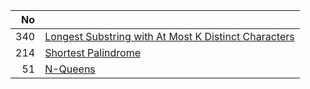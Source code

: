 | No | |
| -----:| -------------- |
| 340 | [Longest Substring with At Most K Distinct Characters](./longest-substring-with-at-most-k-distinct-characters) |
| 214 | [Shortest Palindrome](./shortest-palindrome) |
| 51 | [N-Queens](./n-queens) |
